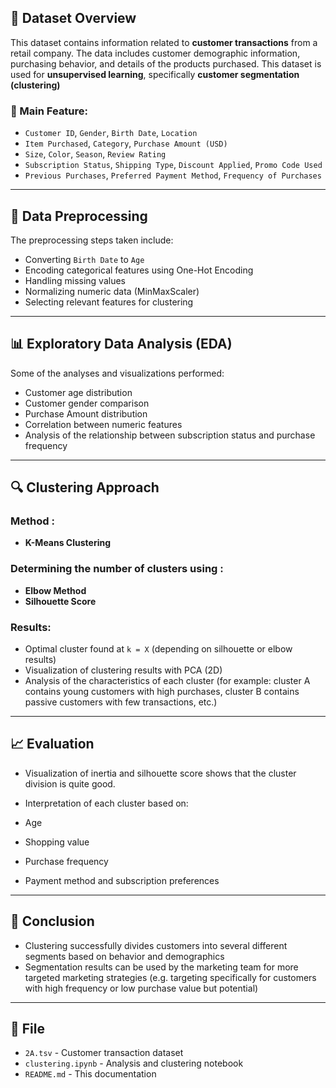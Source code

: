## 📁 Dataset Overview

This dataset contains information related to **customer transactions** from a retail company. The data includes customer demographic information, purchasing behavior, and details of the products purchased. This dataset is used for **unsupervised learning**, specifically **customer segmentation (clustering)**

### 📌 Main Feature:

* `Customer ID`, `Gender`, `Birth Date`, `Location`
* `Item Purchased`, `Category`, `Purchase Amount (USD)`
* `Size`, `Color`, `Season`, `Review Rating`
* `Subscription Status`, `Shipping Type`, `Discount Applied`, `Promo Code Used`
* `Previous Purchases`, `Preferred Payment Method`, `Frequency of Purchases`

---

## 🧹 Data Preprocessing

The preprocessing steps taken include:

* Converting `Birth Date` to `Age`
* Encoding categorical features using One-Hot Encoding
* Handling missing values
* Normalizing numeric data (MinMaxScaler)
* Selecting relevant features for clustering

---

## 📊 Exploratory Data Analysis (EDA)

Some of the analyses and visualizations performed:

* Customer age distribution
* Customer gender comparison
* Purchase Amount distribution
* Correlation between numeric features
* Analysis of the relationship between subscription status and purchase frequency

---

## 🔍 Clustering Approach

### Method :

* **K-Means Clustering**
  
### Determining the number of clusters using :

* **Elbow Method**
* **Silhouette Score**

### Results:

* Optimal cluster found at `k = X` (depending on silhouette or elbow results)
* Visualization of clustering results with PCA (2D)
* Analysis of the characteristics of each cluster (for example: cluster A contains young customers with high purchases, cluster B contains passive customers with few transactions, etc.)

---

## 📈 Evaluation

* Visualization of inertia and silhouette score shows that the cluster division is quite good.
* Interpretation of each cluster based on:

* Age
* Shopping value
* Purchase frequency
* Payment method and subscription preferences

---

## 📌 Conclusion

* Clustering successfully divides customers into several different segments based on behavior and demographics
* Segmentation results can be used by the marketing team for more targeted marketing strategies (e.g. targeting specifically for customers with high frequency or low purchase value but potential)

---

## 📁 File

* `2A.tsv` - Customer transaction dataset
* `clustering.ipynb` - Analysis and clustering notebook
* `README.md` - This documentation
